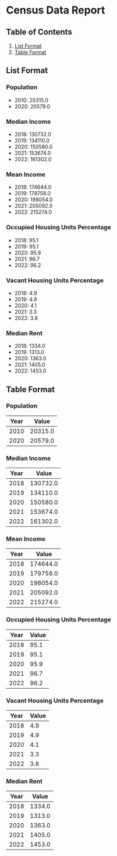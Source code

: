 # Census Data Report

## Table of Contents

1. [List Format](#list-format)
2. [Table Format](#table-format)

## List Format

### Population

- 2010: 20315.0
- 2020: 20579.0

### Median Income

- 2018: 130732.0
- 2019: 134110.0
- 2020: 150580.0
- 2021: 153674.0
- 2022: 161302.0

### Mean Income

- 2018: 174644.0
- 2019: 179758.0
- 2020: 198054.0
- 2021: 205092.0
- 2022: 215274.0

### Occupied Housing Units Percentage

- 2018: 95.1
- 2019: 95.1
- 2020: 95.9
- 2021: 96.7
- 2022: 96.2

### Vacant Housing Units Percentage

- 2018: 4.9
- 2019: 4.9
- 2020: 4.1
- 2021: 3.3
- 2022: 3.8

### Median Rent

- 2018: 1334.0
- 2019: 1313.0
- 2020: 1363.0
- 2021: 1405.0
- 2022: 1453.0

## Table Format

### Population

| Year | Value |
|------|-------|
| 2010 | 20315.0 |
| 2020 | 20579.0 |

### Median Income

| Year | Value |
|------|-------|
| 2018 | 130732.0 |
| 2019 | 134110.0 |
| 2020 | 150580.0 |
| 2021 | 153674.0 |
| 2022 | 161302.0 |

### Mean Income

| Year | Value |
|------|-------|
| 2018 | 174644.0 |
| 2019 | 179758.0 |
| 2020 | 198054.0 |
| 2021 | 205092.0 |
| 2022 | 215274.0 |

### Occupied Housing Units Percentage

| Year | Value |
|------|-------|
| 2018 | 95.1 |
| 2019 | 95.1 |
| 2020 | 95.9 |
| 2021 | 96.7 |
| 2022 | 96.2 |

### Vacant Housing Units Percentage

| Year | Value |
|------|-------|
| 2018 | 4.9 |
| 2019 | 4.9 |
| 2020 | 4.1 |
| 2021 | 3.3 |
| 2022 | 3.8 |

### Median Rent

| Year | Value |
|------|-------|
| 2018 | 1334.0 |
| 2019 | 1313.0 |
| 2020 | 1363.0 |
| 2021 | 1405.0 |
| 2022 | 1453.0 |


